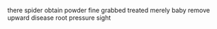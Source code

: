there spider obtain powder fine grabbed treated merely baby remove upward disease root pressure sight